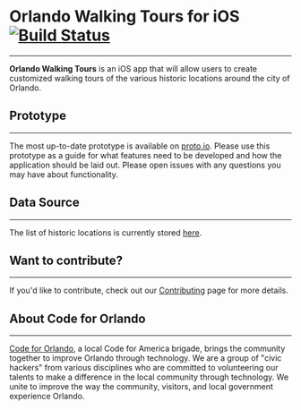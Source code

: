 # Orlando Walking Tours for iOS [![Build Status](https://travis-ci.org/cforlando/orlando-walking-tours-ios.svg?branch=master)](https://travis-ci.org/cforlando/orlando-walking-tours-ios)
-----------
**Orlando Walking Tours** is an iOS app that will allow users to create customized walking tours of the various historic locations around the city of Orlando.  

## Prototype
-----------
The most up-to-date prototype is available on <a href="https://codefortravel.proto.io/share/?id=d1c6b95c-c2a9-4fad-8329-62a4853971d7&v=1">proto.io</a>. Please use this prototype as a guide for what features need to be developed and how the application should be laid out. Please open issues with any questions you may have about functionality.

## Data Source
-----------
The list of historic locations is currently stored [here](https://brigades.opendatanetwork.com/dataset/Orlando-Historical-Landmarks/hzkr-id6u).

## Want to contribute?
-----------
If you'd like to contribute, check out our [Contributing](CONTRIBUTING.md) page for more details.

## About Code for Orlando
-----------
[Code for Orlando](http://www.codefororlando.com/), a local Code for America brigade, brings the community together to improve Orlando through technology.  We are a group of "civic hackers" from various disciplines who are committed to volunteering our talents to make a difference in the local community through technology.  We unite to improve the way the community, visitors, and local government experience Orlando.
